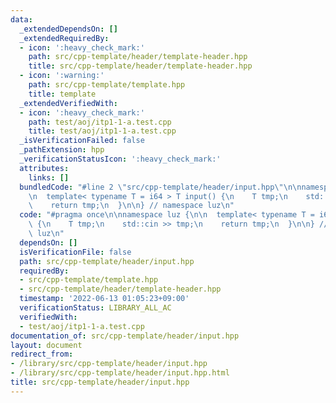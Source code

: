 ```yaml
---
data:
  _extendedDependsOn: []
  _extendedRequiredBy:
  - icon: ':heavy_check_mark:'
    path: src/cpp-template/header/template-header.hpp
    title: src/cpp-template/header/template-header.hpp
  - icon: ':warning:'
    path: src/cpp-template/template.hpp
    title: template
  _extendedVerifiedWith:
  - icon: ':heavy_check_mark:'
    path: test/aoj/itp1-1-a.test.cpp
    title: test/aoj/itp1-1-a.test.cpp
  _isVerificationFailed: false
  _pathExtension: hpp
  _verificationStatusIcon: ':heavy_check_mark:'
  attributes:
    links: []
  bundledCode: "#line 2 \"src/cpp-template/header/input.hpp\"\n\nnamespace luz {\n\
    \n  template< typename T = i64 > T input() {\n    T tmp;\n    std::cin >> tmp;\n\
    \    return tmp;\n  }\n\n} // namespace luz\n"
  code: "#pragma once\n\nnamespace luz {\n\n  template< typename T = i64 > T input()\
    \ {\n    T tmp;\n    std::cin >> tmp;\n    return tmp;\n  }\n\n} // namespace\
    \ luz\n"
  dependsOn: []
  isVerificationFile: false
  path: src/cpp-template/header/input.hpp
  requiredBy:
  - src/cpp-template/template.hpp
  - src/cpp-template/header/template-header.hpp
  timestamp: '2022-06-13 01:05:23+09:00'
  verificationStatus: LIBRARY_ALL_AC
  verifiedWith:
  - test/aoj/itp1-1-a.test.cpp
documentation_of: src/cpp-template/header/input.hpp
layout: document
redirect_from:
- /library/src/cpp-template/header/input.hpp
- /library/src/cpp-template/header/input.hpp.html
title: src/cpp-template/header/input.hpp
---
```

